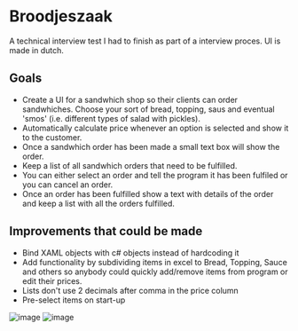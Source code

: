 # Broodjeszaak
A technical interview test I had to finish as part of a interview proces. UI is made in dutch.

## Goals
- Create a UI for a sandwhich shop so their clients can order sandwhiches. Choose your sort of bread, topping, saus and eventual 'smos' (i.e. different types of salad with pickles).
- Automatically calculate price whenever an option is selected and show it to the customer.
- Once a sandwhich order has been made a small text box will show the order.
- Keep a list of all sandwhich orders that need to be fulfilled.
- You can either select an order and tell the program it has been fulfiled or you can cancel an order.
- Once an order has been fulfilled show a text with details of the order and keep a list with all the orders fulfilled.

## Improvements that could be made
- Bind XAML objects with c# objects instead of hardcoding it
- Add functionality by subdividing items in excel to Bread, Topping, Sauce and others so anybody could quickly add/remove items from program or edit their prices.
- Lists don't use 2 decimals after comma in the price column
- Pre-select items on start-up 

![image](https://github.com/Manny-Apsel/Broodjeszaak/assets/53227568/f7a05906-0df2-418d-be77-814f4b60c39d)
![image](https://github.com/Manny-Apsel/Broodjeszaak/assets/53227568/35dc30a8-3bae-4369-82dc-513d56e7f98a)

